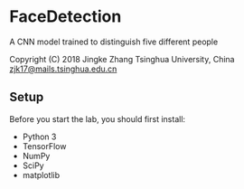 # FaceDetection
A CNN model trained to distinguish five different people

Copyright (C) 2018 Jingke Zhang 
Tsinghua University, China
zjk17@mails.tsinghua.edu.cn

## Setup
Before you start the lab, you should first install:
* Python 3
* TensorFlow
* NumPy
* SciPy
* matplotlib
